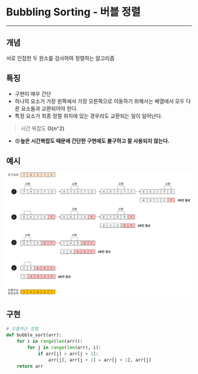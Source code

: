 # Bubbling Sorting - 버블 정렬
---

## 개념
서로 인접한 두 원소를 검사하여 정렬하는 알고리즘

## 특징
- 구현이 매우 간단
- 하나의 요소가 가장 왼쪽에서 가장 오른쪽으로 이동하기 위해서는 배열에서 모두 다른 요소들과 교환되어야 한다.
- 특정 요소가 최종 정렬 위치에 있는 경우라도 교환되는 일이 일어난다.

> 시간 복잡도
    **O(n^2)**

* 😡**높은 시간복잡도 때문에 간단한 구현에도 불구하고 잘 사용되지 않는다.**

## 예시
![bubblesort](./../../Image/bubblesort.png)


## 구현
```python
# 오름차순 정렬
def bubble_sort(arr):
    for i in range(len(arr)):
        for j in range(len(arr), i):
            if arr[j] > arr[j + 1]:
                arr[j], arr[j + 1] = arr[j + 1], arr[j]
    return arr
```